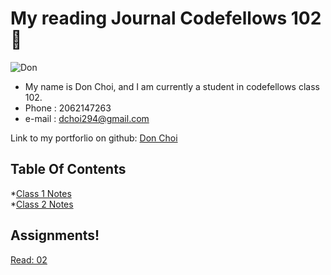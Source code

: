 # My reading Journal Codefellows 102 🙂
![Don](https://user-images.githubusercontent.com/113468027/191122787-16e3244e-83f9-4495-8137-c635e4d5ba04.jpg)

- My name is Don Choi, and I am currently a student in codefellows class 102.
- Phone : 2062147263
- e-mail : dchoi294@gmail.com

Link to my portforlio on github: [Don Choi](https://github.com/dchoi294)

## Table Of Contents

*[Class 1 Notes](102/class1.md)  
*[Class 2 Notes](102/class2.md)
## Assignments!
[Read: 02](https://dchoi294.github.io/reading2/)  
